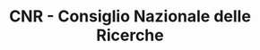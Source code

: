 ---
title: "CNR - Consiglio Nazionale delle Ricerche"
website: "https://www.cnr.it//"
description: "Description"
logo: "images/partners/logo_CNR.webp"
category: "Patrocinato da"
draft: false 
#id: "partners"
---